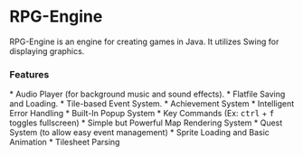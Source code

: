 RPG-Engine
==========

RPG-Engine is an engine for creating games in Java. It utilizes Swing for displaying graphics.

<h3>Features</h3>
* Audio Player (for background music and sound effects).
* Flatfile Saving and Loading.
* Tile-based Event System.
* Achievement System
* Intelligent Error Handling
* Built-In Popup System
* Key Commands (Ex: <kbd>ctrl</kbd> + <kbd>f</kbd> toggles fullscreen)
* Simple but Powerful Map Rendering System
* Quest System (to allow easy event management)
* Sprite Loading and Basic Animation
* Tilesheet Parsing